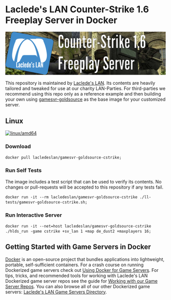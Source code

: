# Laclede's LAN Counter-Strike 1.6 Freeplay Server in Docker

![Laclede's LAN Counter-Strike 1.6 Freeplay Server](https://raw.githubusercontent.com/LacledesLAN/gamesvr-goldsource-cstrike/master/.misc/banner-goldsource-cstrike.png?token=AMNjdjmpX7JyJzBwalo76VL137u6gBerks5bvqtmwA%3D%3D "Laclede's LAN Counter-Strike 1.6 Freeplay Server")

This repository is maintained by [Laclede's LAN](https://lacledeslan.com). Its contents are heavily tailored and tweaked for use at our charity LAN-Parties. For third-parties we recommend using this repo only as a reference example and then building your own using [gamesvr-goldsource](https://github.com/LacledesLAN/gamesvr-goldsource) as the base image for your customized server.

## Linux

[![linux/amd64](https://github.com/LacledesLAN/gamesvr-goldsource-cstrike/actions/workflows/build-linux-image.yml/badge.svg)](https://github.com/LacledesLAN/gamesvr-goldsource-cstrike/actions/workflows/build-linux-image.yml)

### Download

```shell
docker pull lacledeslan/gamesvr-goldsource-cstrike;
```

### Run Self Tests

The image includes a test script that can be used to verify its contents. No changes or pull-requests will be accepted to this repository if any tests fail.

```shell
docker run -it --rm lacledeslan/gamesvr-goldsource-cstrike ./ll-tests/gamesvr-goldsource-cstrike.sh;
```

### Run Interactive Server

```shell
docker run -it --net=host lacledeslan/gamesvr-goldsource-cstrike ./hlds_run -game cstrike +sv_lan 1 +map de_dust2 +maxplayers 16;
```

## Getting Started with Game Servers in Docker

[Docker](https://docs.docker.com/) is an open-source project that bundles applications into lightweight, portable, self-sufficient containers. For a crash course on running Dockerized game servers check out [Using Docker for Game Servers](https://github.com/LacledesLAN/README.1ST/blob/master/GameServers/DockerAndGameServers.md). For tips, tricks, and recommended tools for working with Laclede's LAN Dockerized game server repos see the guide for [Working with our Game Server Repos](https://github.com/LacledesLAN/README.1ST/blob/master/GameServers/WorkingWithOurRepos.md). You can also browse all of our other Dockerized game servers: [Laclede's LAN Game Servers Directory](https://github.com/LacledesLAN/README.1ST/tree/master/GameServers).
